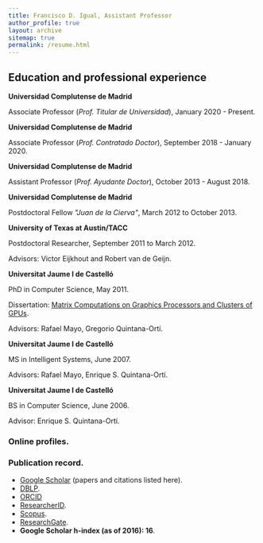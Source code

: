 ```yaml
---
title: Francisco D. Igual, Assistant Professor
author_profile: true
layout: archive
sitemap: true
permalink: /resume.html
---
```


## Education and professional experience

**Universidad Complutense de Madrid**

Associate Professor (*Prof. Titular de Universidad*), January 2020 - Present.

**Universidad Complutense de Madrid**

Associate Professor (*Prof. Contratado Doctor*), September 2018 - January 2020.

**Universidad Complutense de Madrid**

Assistant Professor (*Prof. Ayudante Doctor*), October 2013 - August 2018.

**Universidad Complutense de Madrid**

Postdoctoral Fellow *"Juan de la Cierva"*, March 2012 to October 2013.

**University of Texas at Austin/TACC**

Postdoctoral Researcher, September 2011 to March 2012.

Advisors: Victor Eijkhout and Robert van de Geijn.

**Universitat Jaume I de Castelló**

PhD in Computer Science, May 2011.

Dissertation: [Matrix Computations on Graphics Processors and Clusters of GPUs](http://www.cs.utexas.edu/users/flame/pubs/FranDissertation.pdf).

Advisors: Rafael Mayo, Gregorio Quintana-Ortí.

**Universitat Jaume I de Castelló**

MS in Intelligent Systems, June 2007.

Advisors: Rafael Mayo, Enrique S. Quintana-Ortí.

**Universitat Jaume I de Castelló**

BS in Computer Science, June 2006.

Advisor: Enrique S. Quintana-Ortí.

### Online profiles.

### Publication record.

* [Google Scholar](https://scholar.google.es/citations?user=UZ13JzoAAAAJ&hl=en) (papers and citations listed here).
* [DBLP](http://dblp.uni-trier.de/pers/hd/i/Igual:Francisco_D=).
* [ORCID](http://orcid.org/0000-0003-4480-9517)
* [ResearcherID](http://www.researcherid.com/rid/D-5530-2015).
* [Scopus](https://www.scopus.com/authid/detail.uri?authorId=24765857000).
* [ResearchGate](https://www.researchgate.net/profile/Francisco_Igual).
* **Google Scholar h-index (as of 2016): 16**.

